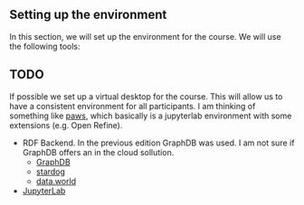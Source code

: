## Setting up the environment

In this section, we will set up the environment for the course. We will use the following tools:

## TODO
If possible we set up a virtual desktop for the course. This will allow us to have a consistent environment for all participants.
I am thinking of something like [paws](https://hub-paws.wmcloud.org), which basically is a jupyterlab environment with some extensions (e.g. Open Refine). 

* RDF Backend. In the previous edition GraphDB was used. I am not sure if GraphDB offers an in the cloud sollution. 
  * [GraphDB](https://www.ontotext.com/products/graphdb/)
  * [stardog](https://www.stardog.com/)
  * [data.world](https://data.world/)
* [JupyterLab](https://jupyterlab.readthedocs.io/en/stable/)
